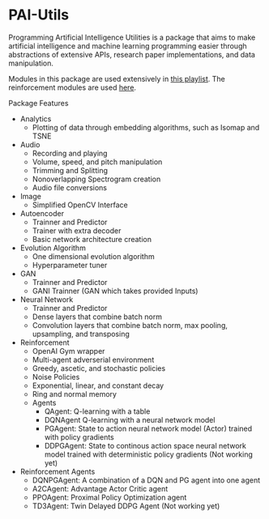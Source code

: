 # PAI-Utils

Programming Artificial Intelligence Utilities is a package that aims to make
artificial intelligence and machine learning programming easier through
abstractions of extensive APIs, research paper implementations, and data
manipulation.

Modules in this package are used extensively in [this playlist](https://www.youtube.com/watch?v=4_oJMTfTBYY&list=PLZkmLNZl0Wkw9KSJMBhbalbsxmrjdlgv3).
The reinforcement modules are used [here](https://github.com/Tiger767/OpenAIGymResults).

Package Features
- Analytics
  - Plotting of data through embedding algorithms, such as Isomap and TSNE
- Audio
  - Recording and playing
  - Volume, speed, and pitch manipulation
  - Trimming and Splitting
  - Nonoverlapping Spectrogram creation
  - Audio file conversions
- Image
  - Simplified OpenCV Interface
- Autoencoder
  - Trainner and Predictor
  - Trainer with extra decoder
  - Basic network architecture creation
- Evolution Algorithm
  - One dimensional evolution algorithm
  - Hyperparameter tuner
- GAN
  - Trainner and Predictor
  - GANI Trainner (GAN which takes provided Inputs)
- Neural Network
  - Trainner and Predictor
  - Dense layers that combine batch norm
  - Convolution layers that combine batch norm, max pooling, upsampling, and transposing
- Reinforcement
  - OpenAI Gym wrapper
  - Multi-agent adverserial environment
  - Greedy, ascetic, and stochastic policies
  - Noise Policies
  - Exponential, linear, and constant decay
  - Ring and normal memory
  - Agents
    - QAgent: Q-learning with a table
    - DQNAgent Q-learning with a neural network model
    - PGAgent: State to action neural network model (Actor) trained with
               policy gradients
    - DDPGAgent: State to continous action space neural network model trained
                 with deterministic policy gradients (Not working yet)
- Reinforcement Agents
  - DQNPGAgent: A combination of a DQN and PG agent into one agent
  - A2CAgent: Advantage Actor Critic agent
  - PPOAgent: Proximal Policy Optimization agent
  - TD3Agent: Twin Delayed DDPG Agent (Not working yet)
